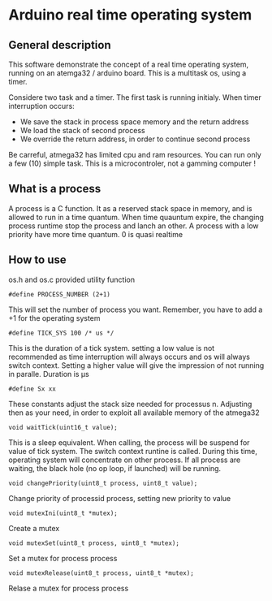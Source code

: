 # Arduino real time operating system
## General description
This software demonstrate the concept of a real time operating system, running
on an atemga32 / arduino board.
This is a multitask os, using a timer.

Considere two task and a timer.
The first task is running initialy. When timer interruption occurs:
- We save the stack in process space memory and the return address
- We load the stack of second process
- We override the return address, in order to continue second process

Be carreful, atmega32 has limited cpu and ram resources. You can run only a few
(10) simple task. This is a microcontroler, not a gamming computer !

## What is a process
A process is a C function. It as a reserved stack space in memory, and is
allowed to run in a time quantum. When time quauntum expire, the changing
process runtime stop the process and lanch an other.
A process with a low priority have more time quantum. 0 is quasi realtime

## How to use
os.h and os.c provided utility function

    #define PROCESS_NUMBER (2+1)
This will set the number of process you want. Remember, you have to add a +1
for the operating system

    #define TICK_SYS 100 /* us */
This is the duration of a tick system. setting a low value is not recommended as
time interruption will always occurs and os will always switch context. Setting
a higher value will give the impression of not running in paralle. Duration is
µs

    #define Sx xx
These constants adjust the stack size needed for processus n. Adjusting then as
your need, in order to exploit all available memory of the atmega32

    void waitTick(uint16_t value);
This is a sleep equivalent. When calling, the process will be suspend for
value of tick system. The switch context runtine is called. During this time,
operating system will concentrate on other process. If all process are waiting,
the black hole (no op loop, if launched) will be running.

    void changePriority(uint8_t process, uint8_t value);
Change priority of processid process, setting new priority to value

    void mutexIni(uint8_t *mutex);
Create a mutex

    void mutexSet(uint8_t process, uint8_t *mutex);
Set a mutex for process process

    void mutexRelease(uint8_t process, uint8_t *mutex);
Relase a mutex for process process
